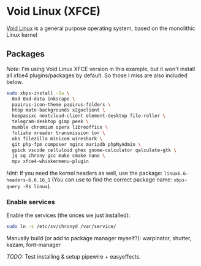 # Void Linux (XFCE)

[Void Linux](https://voidlinux.org/) is a general purpose operating system, based on the monolithic Linux kernel

## Packages

_Note:_ I'm using Void Linux XFCE version in this example, but it won't install all xfce4 plugins/packages by default. So those I miss are also included below.

```sh
sudo xbps-install -Su \
  0ad 0ad-data inkscape \
  papirus-icon-theme papirus-folders \
  htop mate-backgrounds x2goclient \
  keepassxc nextcloud-client element-desktop file-roller \
  telegram-desktop gimp peek \
  mumble chromium opera libreoffice \
  foliate xreader transmission tor \
  obs filezilla minicom wireshark \
  git php-fpm composer nginx mariadb phpMyAdmin \
  gpick vscode celluloid ghex gnome-calculator qalculate-gtk \
  jq sq chrony gcc make cmake nano \
  mpv xfce4-whiskermenu-plugin 
```

_Hint:_ If you need the kernel headers as well, use the package: `linux6.6-headers-6.6.16_1` (You can use to find the correct package name: `xbps-query -Rs linux`).

### Enable services

Enable the services (the onces we just installed):

```sh
sudo ln -s /etc/sv/chronyd /var/service/
```

Manually build (or add to package manager myself?): warpinator, shutter, kazam, font-manager

_TODO:_ Test installing & setup pipewire + easyeffects.
